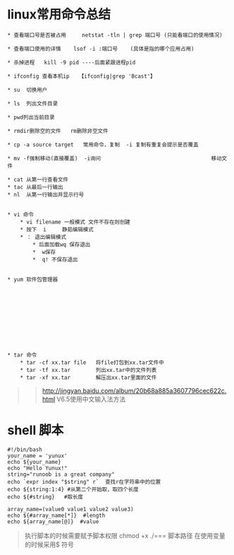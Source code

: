 # linux常用命令总结

	* 查看端口号是否被占用     netstat -tln | grep 端口号 (只能看端口的使用情况)

	* 查看端口使用的详情    lsof -i :端口号    (具体是指的哪个应用占用)

	* 杀掉进程   kill -9 pid ----后面紧跟进程pid
	
	* ifconfig 查看本机ip   【ifconfig|grep 'Bcast'】

	* su  切换用户
	
	* ls  列出文件目录
	
	* pwd列出当前目录

	* rmdir删除空的文件   rm删除非空文件

	* cp -a source target   常用命令，复制  -i 复制有重复会提示是否覆盖

	* mv -f强制移动(直接覆盖)  -i询问                                   移动文件

	* cat 从第一行查看文件
	* tac 从最后一行输出
	* nl  从第一行输出并显示行号


	* vi 命令
		* vi filename 一般模式 文件不存在则创建
		* 按下  i     静茹编辑模式
		* ： 退出编辑模式 
			* 后面加载wq 保存退出
			*  w保存
			*  q! 不保存退出


	* yum 软件包管理器










	
	* tar 命令
		* tar -cf xx.tar file   将file打包到xx.tar文件中
		* tar -tf xx.tar        列出xx.tar中的文件列表
		* tar -xf xx.tar        解压出xx.tar里面的文件


>>http://jingyan.baidu.com/album/20b68a885a3607796cec622c.html   V6.5使用中文输入法方法


# shell 脚本
	
	#!/bin/bash
	your_name = 'yunux'
	echo ${your_name}
	echo "Hello Yunux!"
	string="runoob is a great company"
	echo `expr index "$string" r`  查找r在字符串中的位置
	echo ${string:1:4} #从第二个开始取，取四个长度
	echo ${#string}   #取长度
	
	array_name=(value0 value1 value2 value3)
	echo ${#array_name[*]}  #length
	echo ${array_name[@]}  #value 

> 执行脚本的时候需要赋予脚本权限  chmod +x ./===  脚本路径
> 在使用变量的时候采用$ 符号
> 
	
	
	
